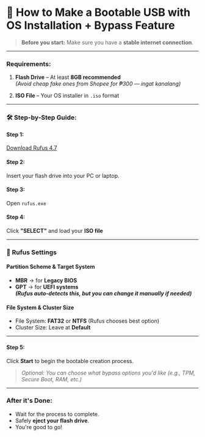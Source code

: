# 🔧 How to Make a Bootable USB with OS Installation + Bypass Feature

>  **Before you start:** Make sure you have a **stable internet connection**.

---

###  Requirements:

1. **Flash Drive** – At least **8GB recommended**  
   _(Avoid cheap fake ones from Shopee for ₱300 — ingat kanalang)_

2. **ISO File** – Your OS installer in `.iso` format

---

### 🛠️ Step-by-Step Guide:

#### **Step 1:**  
[Download Rufus 4.7](https://github.com/pbatard/rufus/releases/download/v4.7/rufus-4.7.exe)

#### **Step 2:**  
Insert your flash drive into your PC or laptop.

#### **Step 3:**  
Open `rufus.exe`

#### **Step 4:**  
Click **"SELECT"** and load your **ISO file**

---

### 🔧 Rufus Settings

#### **Partition Scheme & Target System**  
- **MBR** → for **Legacy BIOS**  
- **GPT** → for **UEFI systems**  
_**(Rufus auto-detects this, but you can change it manually if needed)**_

#### **File System & Cluster Size**  
- File System: **FAT32** or **NTFS** (Rufus chooses best option)  
- Cluster Size: Leave at **Default**

---

#### **Step 5:**  
Click **Start** to begin the bootable creation process.

>  *Optional: You can choose what bypass options you'd like (e.g., TPM, Secure Boot, RAM, etc.)*

---

###  After it's Done:
- Wait for the process to complete.
- Safely **eject your flash drive**.
- You're good to go!
